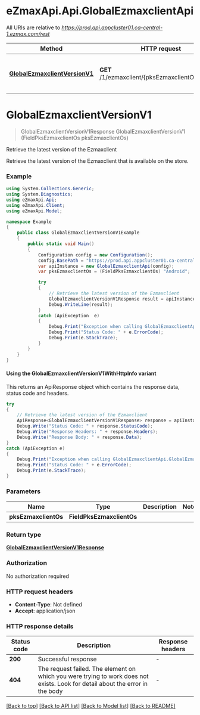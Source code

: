 # eZmaxApi.Api.GlobalEzmaxclientApi

All URIs are relative to *https://prod.api.appcluster01.ca-central-1.ezmax.com/rest*

| Method | HTTP request | Description |
|--------|--------------|-------------|
| [**GlobalEzmaxclientVersionV1**](GlobalEzmaxclientApi.md#globalezmaxclientversionv1) | **GET** /1/ezmaxclient/{pksEzmaxclientOs}/version | Retrieve the latest version of the Ezmaxclient |

<a id="globalezmaxclientversionv1"></a>
# **GlobalEzmaxclientVersionV1**
> GlobalEzmaxclientVersionV1Response GlobalEzmaxclientVersionV1 (FieldPksEzmaxclientOs pksEzmaxclientOs)

Retrieve the latest version of the Ezmaxclient

Retrieve the latest version of the Ezmaxclient that is available on the store.

### Example
```csharp
using System.Collections.Generic;
using System.Diagnostics;
using eZmaxApi.Api;
using eZmaxApi.Client;
using eZmaxApi.Model;

namespace Example
{
    public class GlobalEzmaxclientVersionV1Example
    {
        public static void Main()
        {
            Configuration config = new Configuration();
            config.BasePath = "https://prod.api.appcluster01.ca-central-1.ezmax.com/rest";
            var apiInstance = new GlobalEzmaxclientApi(config);
            var pksEzmaxclientOs = (FieldPksEzmaxclientOs) "Android";  // FieldPksEzmaxclientOs | 

            try
            {
                // Retrieve the latest version of the Ezmaxclient
                GlobalEzmaxclientVersionV1Response result = apiInstance.GlobalEzmaxclientVersionV1(pksEzmaxclientOs);
                Debug.WriteLine(result);
            }
            catch (ApiException  e)
            {
                Debug.Print("Exception when calling GlobalEzmaxclientApi.GlobalEzmaxclientVersionV1: " + e.Message);
                Debug.Print("Status Code: " + e.ErrorCode);
                Debug.Print(e.StackTrace);
            }
        }
    }
}
```

#### Using the GlobalEzmaxclientVersionV1WithHttpInfo variant
This returns an ApiResponse object which contains the response data, status code and headers.

```csharp
try
{
    // Retrieve the latest version of the Ezmaxclient
    ApiResponse<GlobalEzmaxclientVersionV1Response> response = apiInstance.GlobalEzmaxclientVersionV1WithHttpInfo(pksEzmaxclientOs);
    Debug.Write("Status Code: " + response.StatusCode);
    Debug.Write("Response Headers: " + response.Headers);
    Debug.Write("Response Body: " + response.Data);
}
catch (ApiException e)
{
    Debug.Print("Exception when calling GlobalEzmaxclientApi.GlobalEzmaxclientVersionV1WithHttpInfo: " + e.Message);
    Debug.Print("Status Code: " + e.ErrorCode);
    Debug.Print(e.StackTrace);
}
```

### Parameters

| Name | Type | Description | Notes |
|------|------|-------------|-------|
| **pksEzmaxclientOs** | **FieldPksEzmaxclientOs** |  |  |

### Return type

[**GlobalEzmaxclientVersionV1Response**](GlobalEzmaxclientVersionV1Response.md)

### Authorization

No authorization required

### HTTP request headers

 - **Content-Type**: Not defined
 - **Accept**: application/json


### HTTP response details
| Status code | Description | Response headers |
|-------------|-------------|------------------|
| **200** | Successful response |  -  |
| **404** | The request failed. The element on which you were trying to work does not exists. Look for detail about the error in the body |  -  |

[[Back to top]](#) [[Back to API list]](../README.md#documentation-for-api-endpoints) [[Back to Model list]](../README.md#documentation-for-models) [[Back to README]](../README.md)

